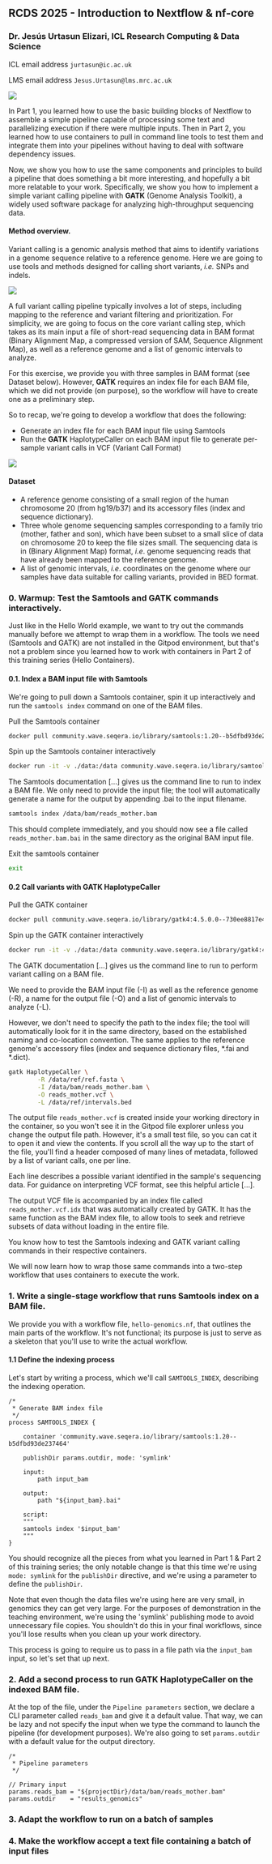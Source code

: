 ## RCDS 2025 - Introduction to Nextflow & nf-core

### Dr. Jesús Urtasun Elizari, ICL Research Computing & Data Science

ICL email address `jurtasun@ic.ac.uk`

LMS email address `Jesus.Urtasun@lms.mrc.ac.uk`

<img src="/readme_figures/nextflow-logo.png">

In Part 1, you learned how to use the basic building blocks of Nextflow to assemble a simple pipeline capable of processing some text and parallelizing execution if there were multiple inputs. Then in Part 2, you learned how to use containers to pull in command line tools to test them and integrate them into your pipelines without having to deal with software dependency issues.

Now, we show you how to use the same components and principles to build a pipeline that does something a bit more interesting, and hopefully a bit more relatable to your work. Specifically, we show you how to implement a simple variant calling pipeline with **GATK** (Genome Analysis Toolkit), a widely used software package for analyzing high-throughput sequencing data.

#### Method overview.

Variant calling is a genomic analysis method that aims to identify variations in a genome sequence relative to a reference genome. Here we are going to use tools and methods designed for calling short variants, *i.e.* SNPs and indels.

<img src="/readme_figures/genomics1.png">

A full variant calling pipeline typically involves a lot of steps, including mapping to the reference and variant filtering and prioritization. For simplicity, we are going to focus on the core variant calling step, which takes as its main input a file of short-read sequencing data in BAM format (Binary Alignment Map, a compressed version of SAM, Sequence Alignment Map), as well as a reference genome and a list of genomic intervals to analyze.

For this exercise, we provide you with three samples in BAM format (see Dataset below). However, **GATK** requires an index file for each BAM file, which we did not provide (on purpose), so the workflow will have to create one as a preliminary step.

So to recap, we're going to develop a workflow that does the following:

- Generate an index file for each BAM input file using Samtools
- Run the **GATK** HaplotypeCaller on each BAM input file to generate per-sample variant calls in VCF (Variant Call Format)

<img src="/readme_figures/genomics2.png">

#### Dataset

- A reference genome consisting of a small region of the human chromosome 20 (from hg19/b37) and its accessory files (index and sequence dictionary).
- Three whole genome sequencing samples corresponding to a family trio (mother, father and son), which have been subset to a small slice of data on chromosome 20 to keep the file sizes small. The sequencing data is in (Binary Alignment Map) format, *i.e*. genome sequencing reads that have already been mapped to the reference genome.
- A list of genomic intervals, *i.e*. coordinates on the genome where our samples have data suitable for calling variants, provided in BED format.

### 0. Warmup: Test the Samtools and GATK commands interactively.

Just like in the Hello World example, we want to try out the commands manually before we attempt to wrap them in a workflow. The tools we need (Samtools and GATK) are not installed in the Gitpod environment, but that's not a problem since you learned how to work with containers in Part 2 of this training series (Hello Containers).

#### 0.1. Index a BAM input file with Samtools

We're going to pull down a Samtools container, spin it up interactively and run the `samtools index` command on one of the BAM files.

Pull the Samtools container
```bash
docker pull community.wave.seqera.io/library/samtools:1.20--b5dfbd93de237464
```

Spin up the Samtools container interactively
```bash
docker run -it -v ./data:/data community.wave.seqera.io/library/samtools:1.20--b5dfbd93de237464
```

The Samtools documentation [...] gives us the command line to run to index a BAM file.
We only need to provide the input file; the tool will automatically generate a name for the output by appending .bai to the input filename.

```bash
samtools index /data/bam/reads_mother.bam
```

This should complete immediately, and you should now see a file called `reads_mother.bam.bai` in the same directory as the original BAM input file.

Exit the samtools container
```bash
exit
```

#### 0.2 Call variants with GATK HaplotypeCaller

Pull the GATK container
```bash
docker pull community.wave.seqera.io/library/gatk4:4.5.0.0--730ee8817e436867
```

Spin up the GATK container interactively
```bash
docker run -it -v ./data:/data community.wave.seqera.io/library/gatk4:4.5.0.0--730ee8817e436867
```

The GATK documentation [...] gives us the command line to run to perform variant calling on a BAM file.

We need to provide the BAM input file (-I) as well as the reference genome (-R), a name for the output file (-O) and a list of genomic intervals to analyze (-L).

However, we don't need to specify the path to the index file; the tool will automatically look for it in the same directory, based on the established naming and co-location convention. The same applies to the reference genome's accessory files (index and sequence dictionary files, *.fai and *.dict).
```bash
gatk HaplotypeCaller \
        -R /data/ref/ref.fasta \
        -I /data/bam/reads_mother.bam \
        -O reads_mother.vcf \
        -L /data/ref/intervals.bed
```

The output file `reads_mother.vcf` is created inside your working directory in the container, so you won't see it in the Gitpod file explorer unless you change the output file path. However, it's a small test file, so you can cat it to open it and view the contents. If you scroll all the way up to the start of the file, you'll find a header composed of many lines of metadata, followed by a list of variant calls, one per line.

Each line describes a possible variant identified in the sample's sequencing data. For guidance on interpreting VCF format, see this helpful article [...].

The output VCF file is accompanied by an index file called `reads_mother.vcf.idx` that was automatically created by GATK. It has the same function as the BAM index file, to allow tools to seek and retrieve subsets of data without loading in the entire file.

You know how to test the Samtools indexing and GATK variant calling commands in their respective containers.

We will now learn how to wrap those same commands into a two-step workflow that uses containers to execute the work.


### 1. Write a single-stage workflow that runs Samtools index on a BAM file.

We provide you with a workflow file, `hello-genomics.nf`, that outlines the main parts of the workflow. It's not functional; its purpose is just to serve as a skeleton that you'll use to write the actual workflow.

#### 1.1 Define the indexing process

Let's start by writing a process, which we'll call `SAMTOOLS_INDEX`, describing the indexing operation.

```nextflow
/*
 * Generate BAM index file
 */
process SAMTOOLS_INDEX {

    container 'community.wave.seqera.io/library/samtools:1.20--b5dfbd93de237464'

    publishDir params.outdir, mode: 'symlink'

    input:
        path input_bam

    output:
        path "${input_bam}.bai"

    script:
    """
    samtools index '$input_bam'
    """
}
```

You should recognize all the pieces from what you learned in Part 1 & Part 2 of this training series; the only notable change is that this time we're using `mode: symlink` for the `publishDir` directive, and we're using a parameter to define the `publishDir`.

Note that even though the data files we're using here are very small, in genomics they can get very large. For the purposes of demonstration in the teaching environment, we're using the 'symlink' publishing mode to avoid unnecessary file copies. You shouldn't do this in your final workflows, since you'll lose results when you clean up your work directory.

This process is going to require us to pass in a file path via the `input_bam` input, so let's set that up next.


### 2. Add a second process to run GATK HaplotypeCaller on the indexed BAM file.

At the top of the file, under the `Pipeline parameters` section, we declare a CLI parameter called `reads_bam` and give it a default value. That way, we can be lazy and not specify the input when we type the command to launch the pipeline (for development purposes). We're also going to set `params.outdir` with a default value for the output directory.

```nextflow
/*
 * Pipeline parameters
 */

// Primary input
params.reads_bam = "${projectDir}/data/bam/reads_mother.bam"
params.outdir    = "results_genomics"
```

### 3. Adapt the workflow to run on a batch of samples

### 4. Make the workflow accept a text file containing a batch of input files